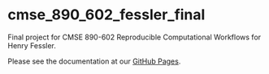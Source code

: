 # cmse_890_602_fessler_final
Final project for CMSE 890-602 Reproducible Computational Workflows for Henry Fessler.

Please see the documentation at our [GitHub Pages](https://hfessler.github.io/cmse_890_602_fessler_final/).